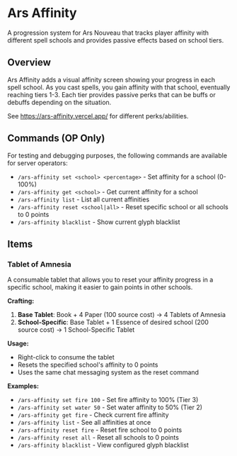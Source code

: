 # Ars Affinity

A progression system for Ars Nouveau that tracks player affinity with different spell schools and provides passive effects based on school tiers.

## Overview

Ars Affinity adds a visual affinity screen showing your progress in each spell school. As you cast spells, you gain affinity with that school, eventually reaching tiers 1-3. Each tier provides passive perks that can be buffs or debuffs depending on the situation.

See https://ars-affinity.vercel.app/ for different perks/abilities.



## Commands (OP Only)

For testing and debugging purposes, the following commands are available for server operators:

- `/ars-affinity set <school> <percentage>` - Set affinity for a school (0-100%)
- `/ars-affinity get <school>` - Get current affinity for a school
- `/ars-affinity list` - List all current affinities
- `/ars-affinity reset <school|all>` - Reset specific school or all schools to 0 points
- `/ars-affinity blacklist` - Show current glyph blacklist

## Items

### Tablet of Amnesia
A consumable tablet that allows you to reset your affinity progress in a specific school, making it easier to gain points in other schools.

**Crafting:**
1. **Base Tablet**: Book + 4 Paper (100 source cost) → 4 Tablets of Amnesia
2. **School-Specific**: Base Tablet + 1 Essence of desired school (200 source cost) → 1 School-Specific Tablet

**Usage:**
- Right-click to consume the tablet
- Resets the specified school's affinity to 0 points
- Uses the same chat messaging system as the reset command 

**Examples:**
- `/ars-affinity set fire 100` - Set fire affinity to 100% (Tier 3)
- `/ars-affinity set water 50` - Set water affinity to 50% (Tier 2)
- `/ars-affinity get fire` - Check current fire affinity
- `/ars-affinity list` - See all affinities at once
- `/ars-affinity reset fire` - Reset fire school to 0 points
- `/ars-affinity reset all` - Reset all schools to 0 points
- `/ars-affinity blacklist` - View configured glyph blacklist